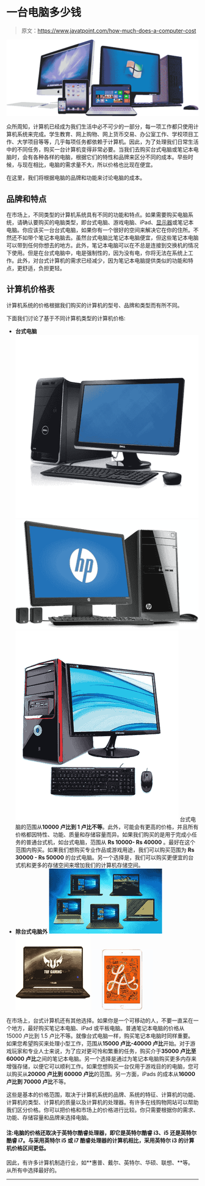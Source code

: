 # 一台电脑多少钱

> 原文：<https://www.javatpoint.com/how-much-does-a-computer-cost>

![How much does a computer cost](img/e069ca994f50958213f5f2b0d29d85a3.png)

众所周知，计算机已经成为我们生活中必不可少的一部分，每一项工作都只使用计算机系统来完成。学生教育、网上购物、网上货币交易、办公室工作、学校项目工作、大学项目等等，几乎每项任务都依赖于计算机。因此，为了处理我们日常生活中的不同任务，购买一台计算机变得非常必要。当我们去购买台式电脑或笔记本电脑时，会有各种各样的电脑，根据它们的特性和品牌来区分不同的成本。早些时候，与现在相比，电脑的需求量不大，所以价格也比现在便宜。

在这里，我们将根据电脑的品牌和功能来讨论电脑的成本。

## 品牌和特点

在市场上，不同类型的计算机系统具有不同的功能和特点。如果需要购买电脑系统，请确认要购买的电脑类型，即台式电脑、游戏电脑、iPad、[显示器](https://www.javatpoint.com/monitor)或笔记本电脑。你应该买一台台式电脑，如果你有一个很好的空间来解决它在你的住所。不然还不如带个笔记本电脑去。虽然台式电脑比笔记本电脑便宜，但这些笔记本电脑可以带到任何你想去的地方。此外，笔记本电脑可以在不总是连接到交换机的情况下使用。但是在台式电脑中，电是强制性的，因为没有电，你将无法在系统上工作。此外，对台式计算机的需求已经减少，因为笔记本电脑提供类似的功能和特点，更舒适，负担更轻。

## 计算机价格表

计算机系统的价格根据我们购买的计算机的型号、品牌和类型而有所不同。

下面我们讨论了基于不同计算机类型的计算机价格:

*   **台式电脑**
    ![How much does a computer cost](img/675158d1dfb016b285b762167babc462.png)
    ![How much does a computer cost](img/77d73d5f4d5b873e2d87488b651b60d0.png)
    ![How much does a computer cost](img/8e7f12e483ff20e3dc0a37603ec8f52c.png)
    台式电脑的范围从**10000 卢比到 1 卢比不等**。此外，可能会有更高的价格，并且所有价格都因特性、功能、质量和存储容量而异。如果我们购买的是用于完成小任务的普通台式机，如台式电脑，范围从 **Rs 10000- Rs 40000** 。最好在这个范围内购买。如果我们想购买专业作品或游戏用途，我们可以购买范围为 **Rs 30000 - Rs 50000** 的台式电脑。另一个选择是，我们可以购买更便宜的台式机和更多的存储空间来增加我们的计算机存储空间。
*   **除台式电脑外**
    ![How much does a computer cost](img/e538fb8bc92a16ecb0c4161e8af5a48a.png)
    ![How much does a computer cost](img/34dec0d0d95b81cc02076b5392a41808.png)
    ![How much does a computer cost](img/9ccccf2cffab57f6aa020b3e1851f91d.png)

在市场上，台式计算机还有其他选择。如果你是一个可移动的人，不要一直呆在一个地方，最好购买笔记本电脑、iPad 或平板电脑。普通笔记本电脑的价格从 15000 卢比到 1.5 卢比不等。就像台式电脑一样，购买笔记本电脑时同样重要。如果您希望购买来处理小型工作，范围从**15000 卢比-40000 卢比**开始。对于游戏玩家和专业人士来说，为了应对更可怜和繁重的任务，购买介于**35000 卢比至 60000 卢比**之间的笔记本电脑。另一个选择是通过为笔记本电脑购买更多内存来增强存储，以便它可以顺利工作。如果您想购买一台仅用于游戏目的的电脑，您可以购买从**20000 卢比到 60000 卢比**的范围。另一方面，iPads 的成本从**16000 卢比到 70000 卢比**不等。

这些是基本的价格范围，取决于计算机系统的品牌、系统的特征、计算机的功能、计算机的类型、计算机的质量以及计算机的处理器。有许多在线购物网站可以帮助我们区分价格。你可以把价格和市场上的价格进行比较。你只需要根据你的需求、功能、存储容量和品牌来选择电脑。

#### 注:电脑的价格还取决于英特尔酷睿处理器，即它是英特尔酷睿 i3、i5 还是英特尔酷睿 i7。与采用英特尔 i5 或 i7 酷睿处理器的计算机相比，采用英特尔 i3 的计算机价格区间更低。

因此，有许多计算机制造行业，如**惠普、戴尔、英特尔、华硕、联想、**等。从所有中选择最好的。

* * *